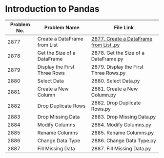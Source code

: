 # Introduction to Pandas 

| Problem No. | Problem Name                  | File Link                       | 
|-------------|--------------------------------|----------------------------------|
| 2877        | Create a DataFrame from List   | [2877. Create a DataFrame from List..py](https://github.com/your-username/your-repo-name/blob/main/2877.%20Create%20a%20DataFrame%20from%20List..py) |
| 2878        | Get the Size of a DataFrame    | 2878. Get the Size of a DataFrame.py  | 
| 2879        | Display the First Three Rows   | 2879. Display the First Three Rows.py | 
| 2880        | Select Data                    | 2880. Select Data.py                  | 
| 2881        | Create a New Column            | 2881. Create a New Column.py           | 
| 2882        | Drop Duplicate Rows            | 2882. Drop Duplicate Rows.py           | 
| 2883        | Drop Missing Data              | 2883. Drop Missing Data.py             |
| 2884        | Modify Columns                 | 2884. Modify Columns.py                |
| 2885        | Rename Columns                 | 2885. Rename Columns.py                | 
| 2886        | Change Data Type               | 2886. Change Data Type.py              | 
| 2887        | Fill Missing Data              | 2887. Fill Missing Data.py             |

